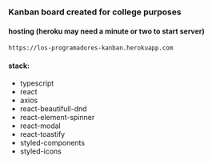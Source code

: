 ### Kanban board created for college purposes
#### hosting (heroku may need a minute or two to start server)
    https://los-programadores-kanban.herokuapp.com

#### stack:
   * typescript  
   * react  
   * axios  
   * react-beautifull-dnd  
   * react-element-spinner  
   * react-modal  
   * react-toastify  
   * styled-components  
   * styled-icons  
